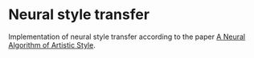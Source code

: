 # Neural style transferImplementation of neural style transfer according to the paper [A Neural Algorithm of Artistic Style](https://arxiv.org/abs/1508.06576).